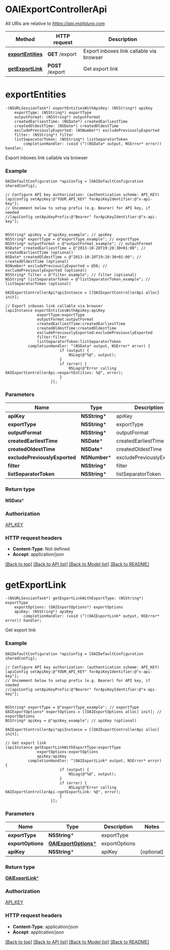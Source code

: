 # OAIExportControllerApi

All URIs are relative to *https://api.mailslurp.com*

Method | HTTP request | Description
------------- | ------------- | -------------
[**exportEntities**](OAIExportControllerApi#exportentities) | **GET** /export | Export inboxes link callable via browser
[**getExportLink**](OAIExportControllerApi#getexportlink) | **POST** /export | Get export link


# **exportEntities**
```objc
-(NSURLSessionTask*) exportEntitiesWithApiKey: (NSString*) apiKey
    exportType: (NSString*) exportType
    outputFormat: (NSString*) outputFormat
    createdEarliestTime: (NSDate*) createdEarliestTime
    createdOldestTime: (NSDate*) createdOldestTime
    excludePreviouslyExported: (NSNumber*) excludePreviouslyExported
    filter: (NSString*) filter
    listSeparatorToken: (NSString*) listSeparatorToken
        completionHandler: (void (^)(NSData* output, NSError* error)) handler;
```

Export inboxes link callable via browser

### Example 
```objc
OAIDefaultConfiguration *apiConfig = [OAIDefaultConfiguration sharedConfig];

// Configure API key authorization: (authentication scheme: API_KEY)
[apiConfig setApiKey:@"YOUR_API_KEY" forApiKeyIdentifier:@"x-api-key"];
// Uncomment below to setup prefix (e.g. Bearer) for API key, if needed
//[apiConfig setApiKeyPrefix:@"Bearer" forApiKeyIdentifier:@"x-api-key"];


NSString* apiKey = @"apiKey_example"; // apiKey
NSString* exportType = @"exportType_example"; // exportType
NSString* outputFormat = @"outputFormat_example"; // outputFormat
NSDate* createdEarliestTime = @"2013-10-20T19:20:30+01:00"; // createdEarliestTime (optional)
NSDate* createdOldestTime = @"2013-10-20T19:20:30+01:00"; // createdOldestTime (optional)
NSNumber* excludePreviouslyExported = @56; // excludePreviouslyExported (optional)
NSString* filter = @"filter_example"; // filter (optional)
NSString* listSeparatorToken = @"listSeparatorToken_example"; // listSeparatorToken (optional)

OAIExportControllerApi*apiInstance = [[OAIExportControllerApi alloc] init];

// Export inboxes link callable via browser
[apiInstance exportEntitiesWithApiKey:apiKey
              exportType:exportType
              outputFormat:outputFormat
              createdEarliestTime:createdEarliestTime
              createdOldestTime:createdOldestTime
              excludePreviouslyExported:excludePreviouslyExported
              filter:filter
              listSeparatorToken:listSeparatorToken
          completionHandler: ^(NSData* output, NSError* error) {
                        if (output) {
                            NSLog(@"%@", output);
                        }
                        if (error) {
                            NSLog(@"Error calling OAIExportControllerApi->exportEntities: %@", error);
                        }
                    }];
```

### Parameters

Name | Type | Description  | Notes
------------- | ------------- | ------------- | -------------
 **apiKey** | **NSString***| apiKey | 
 **exportType** | **NSString***| exportType | 
 **outputFormat** | **NSString***| outputFormat | 
 **createdEarliestTime** | **NSDate***| createdEarliestTime | [optional] 
 **createdOldestTime** | **NSDate***| createdOldestTime | [optional] 
 **excludePreviouslyExported** | **NSNumber***| excludePreviouslyExported | [optional] 
 **filter** | **NSString***| filter | [optional] 
 **listSeparatorToken** | **NSString***| listSeparatorToken | [optional] 

### Return type

**NSData***

### Authorization

[API_KEY](../README#API_KEY)

### HTTP request headers

 - **Content-Type**: Not defined
 - **Accept**: application/json

[[Back to top]](#) [[Back to API list]](../README#documentation-for-api-endpoints) [[Back to Model list]](../README#documentation-for-models) [[Back to README]](../README)

# **getExportLink**
```objc
-(NSURLSessionTask*) getExportLinkWithExportType: (NSString*) exportType
    exportOptions: (OAIExportOptions*) exportOptions
    apiKey: (NSString*) apiKey
        completionHandler: (void (^)(OAIExportLink* output, NSError* error)) handler;
```

Get export link

### Example 
```objc
OAIDefaultConfiguration *apiConfig = [OAIDefaultConfiguration sharedConfig];

// Configure API key authorization: (authentication scheme: API_KEY)
[apiConfig setApiKey:@"YOUR_API_KEY" forApiKeyIdentifier:@"x-api-key"];
// Uncomment below to setup prefix (e.g. Bearer) for API key, if needed
//[apiConfig setApiKeyPrefix:@"Bearer" forApiKeyIdentifier:@"x-api-key"];


NSString* exportType = @"exportType_example"; // exportType
OAIExportOptions* exportOptions = [[OAIExportOptions alloc] init]; // exportOptions
NSString* apiKey = @"apiKey_example"; // apiKey (optional)

OAIExportControllerApi*apiInstance = [[OAIExportControllerApi alloc] init];

// Get export link
[apiInstance getExportLinkWithExportType:exportType
              exportOptions:exportOptions
              apiKey:apiKey
          completionHandler: ^(OAIExportLink* output, NSError* error) {
                        if (output) {
                            NSLog(@"%@", output);
                        }
                        if (error) {
                            NSLog(@"Error calling OAIExportControllerApi->getExportLink: %@", error);
                        }
                    }];
```

### Parameters

Name | Type | Description  | Notes
------------- | ------------- | ------------- | -------------
 **exportType** | **NSString***| exportType | 
 **exportOptions** | [**OAIExportOptions***](OAIExportOptions)| exportOptions | 
 **apiKey** | **NSString***| apiKey | [optional] 

### Return type

[**OAIExportLink***](OAIExportLink)

### Authorization

[API_KEY](../README#API_KEY)

### HTTP request headers

 - **Content-Type**: application/json
 - **Accept**: application/json

[[Back to top]](#) [[Back to API list]](../README#documentation-for-api-endpoints) [[Back to Model list]](../README#documentation-for-models) [[Back to README]](../README)

